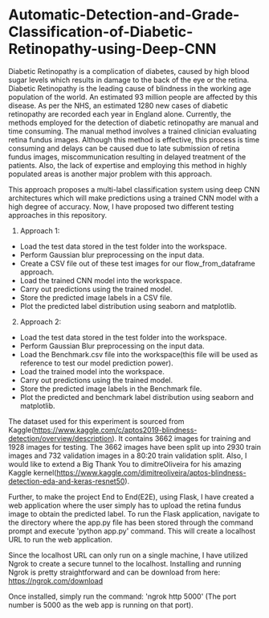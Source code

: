 # Automatic-Detection-and-Grade-Classification-of-Diabetic-Retinopathy-using-Deep-CNN

Diabetic Retinopathy is a complication of diabetes, caused by high blood sugar levels which results in damage to the back of the eye or the retina. Diabetic Retinopathy is the leading cause of blindness in the working age population of the world. An estimated 93 million people are affected by this disease. As per the NHS, an estimated 1280 new cases of diabetic retinopathy are recorded each year in England alone. Currently, the methods employed for the detection of diabetic retinopathy are manual and time consuming. The manual method involves a trained clinician evaluating retina fundus images. Although this method is effective, this process is time consuming and delays can be caused due to late submission of retina fundus images, miscommunication resulting in delayed treatment of the patients. Also, the lack of expertise and employing this method in highly populated areas is another major problem with this approach. 

This approach proposes a multi-label classification system using deep CNN architectures which will make predictions using a trained CNN model with a high degree of accuracy. 
Now, I have proposed two different testing approaches in this repository.

1) Approach 1:
- Load the test data stored in the test folder into the workspace.
- Perform Gaussian blur preprocessing on the input data.
- Create a CSV file out of these test images for our flow_from_dataframe approach.
- Load the trained CNN model into the workspace.
- Carry out predictions using the trained model.
- Store the predicted image labels in a CSV file.
- Plot the predicted label distribution using seaborn and matplotlib.

2) Approach 2:
- Load the test data stored in the test folder into the workspace.
- Perform Gaussian Blur preprocessing on the input data.
- Load the Benchmark.csv file into the workspace(this file will be used as reference to test our model prediction power).
- Load the trained model into the workspace.
- Carry out predictions using the trained model.
- Store the predicted image labels in the Benchmark file.
- Plot the predicted and benchmark label distribution using seaborn and matplotlib.


The dataset used for this experiment is sourced from Kaggle(https://www.kaggle.com/c/aptos2019-blindness-detection/overview/description).
It contains 3662 images for training and 1928 images for testing.
The 3662 images have been split up into 2930 train images and 732 validation images in a 80:20 train validation split.
Also, I would like to extend a Big Thank You to dimitreOliveira for his amazing Kaggle kernel(https://www.kaggle.com/dimitreoliveira/aptos-blindness-detection-eda-and-keras-resnet50).

Further, to make the project End to End(E2E), using Flask, I have created a web application where the user simply has to upload the retina fundus image to obtain the predicted label. To run the Flask application, navigate to the directory where the app.py file has been stored through the command prompt and execute 'python app.py' command. This will create a localhost URL to run the web application.

Since the localhost URL can only run on a single machine, I have utilized Ngrok to create a secure tunnel to the localhost. 
Installing and running Ngrok is pretty straightforward and can be download from here: https://ngrok.com/download

Once installed, simply run the command: 'ngrok http 5000' (The port number is 5000 as the web app is running on that port).


